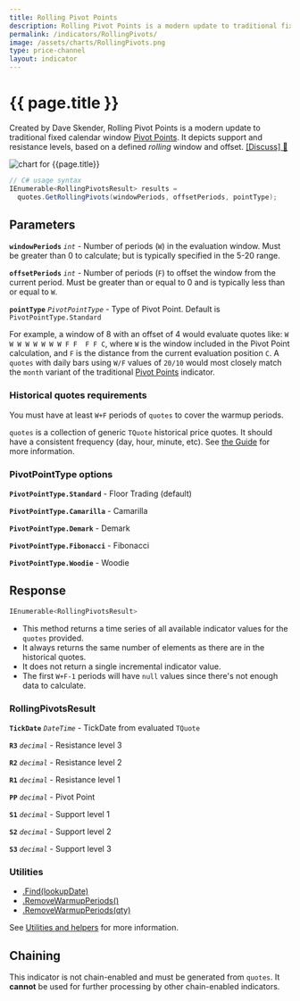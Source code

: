 ```yaml
---
title: Rolling Pivot Points
description: Rolling Pivot Points is a modern update to traditional fixed calendar window Pivot Points.  It depicts support and resistance levels, based on a defined rolling window and offset.
permalink: /indicators/RollingPivots/
image: /assets/charts/RollingPivots.png
type: price-channel
layout: indicator
---
```


# {{ page.title }}

Created by Dave Skender, Rolling Pivot Points is a modern update to traditional fixed calendar window <a href="{{site.baseurl}}/indicators/PivotPoints/#content" rel="nofollow">Pivot Points</a>.  It depicts support and resistance levels, based on a defined _rolling_ window and offset.
[[Discuss] &#128172;]({{site.github.repository_url}}/discussions/274 "Community discussion about this indicator")

![chart for {{page.title}}]({{site.baseurl}}{{page.image}})

```csharp
// C# usage syntax
IEnumerable<RollingPivotsResult> results =
  quotes.GetRollingPivots(windowPeriods, offsetPeriods, pointType);
```

## Parameters

**`windowPeriods`** _`int`_ - Number of periods (`W`) in the evaluation window.  Must be greater than 0 to calculate; but is typically specified in the 5-20 range.

**`offsetPeriods`** _`int`_ - Number of periods (`F`) to offset the window from the current period.  Must be greater than or equal to 0 and is typically less than or equal to `W`.

**`pointType`** _`PivotPointType`_ - Type of Pivot Point.  Default is `PivotPointType.Standard`

For example, a window of 8 with an offset of 4 would evaluate quotes like: `W W W W W W W W F F  F F C`, where `W` is the window included in the Pivot Point calculation, and `F` is the distance from the current evaluation position `C`.  A `quotes` with daily bars using `W/F` values of `20/10` would most closely match the `month` variant of the traditional [Pivot Points]({{site.baseurl}}/indicators/PivotPoints/#content) indicator.

### Historical quotes requirements

You must have at least `W+F` periods of `quotes` to cover the warmup periods.

`quotes` is a collection of generic `TQuote` historical price quotes.  It should have a consistent frequency (day, hour, minute, etc).  See [the Guide]({{site.baseurl}}/guide/#historical-quotes) for more information.

### PivotPointType options

**`PivotPointType.Standard`** - Floor Trading (default)

**`PivotPointType.Camarilla`** - Camarilla

**`PivotPointType.Demark`** - Demark

**`PivotPointType.Fibonacci`** - Fibonacci

**`PivotPointType.Woodie`** - Woodie

## Response

```csharp
IEnumerable<RollingPivotsResult>
```

- This method returns a time series of all available indicator values for the `quotes` provided.
- It always returns the same number of elements as there are in the historical quotes.
- It does not return a single incremental indicator value.
- The first `W+F-1` periods will have `null` values since there's not enough data to calculate.

### RollingPivotsResult

**`TickDate`** _`DateTime`_ - TickDate from evaluated `TQuote`

**`R3`** _`decimal`_ - Resistance level 3

**`R2`** _`decimal`_ - Resistance level 2

**`R1`** _`decimal`_ - Resistance level 1

**`PP`** _`decimal`_ - Pivot Point

**`S1`** _`decimal`_ - Support level 1

**`S2`** _`decimal`_ - Support level 2

**`S3`** _`decimal`_ - Support level 3

### Utilities

- [.Find(lookupDate)]({{site.baseurl}}/utilities#find-indicator-result-by-date)
- [.RemoveWarmupPeriods()]({{site.baseurl}}/utilities#remove-warmup-periods)
- [.RemoveWarmupPeriods(qty)]({{site.baseurl}}/utilities#remove-warmup-periods)

See [Utilities and helpers]({{site.baseurl}}/utilities#utilities-for-indicator-results) for more information.

## Chaining

This indicator is not chain-enabled and must be generated from `quotes`.  It **cannot** be used for further processing by other chain-enabled indicators.
